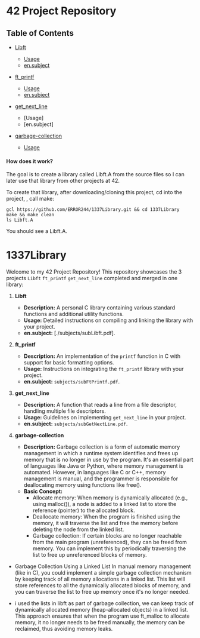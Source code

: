 # 42 Project Repository

## Table of Contents

- [Libft](#libft)
    - [Usage](#usage)
    - [en.subject](#en.subject)

- [ft_printf](#ft_printf)
    - [Usage](#usage)
    - [en.subject](#en.subject)

- [get_next_line](#get_next_line)
    - [Usage]
    - [en.subject]
- [garbage-collection](#garbage-collection)
    - [Usage](#usage)


#### How does it work?
The goal is to create a library called Libft.A from the source files so I can later use that library from other projects at 42.

To create that library, after downloading/cloning this project, cd into the project, , call make:

```
gcl https://github.com/ERROR244/1337Library.git && cd 1337Library
make && make clean
ls Libft.A
```

You should see a Libft.A.

# 1337Library

Welcome to my 42 Project Repository! This repository showcases the 3 projects `Libft` `ft_printf` `get_next_line` completed and merged in one library:

1. **Libft**
   - **Description:** A personal C library containing various standard functions and additional utility functions.
   - **Usage:** Detailed instructions on compiling and linking the library with your project.
   - **en.subject:** [./subjects/subLibft.pdf].

2. **ft_printf**
   - **Description:** An implementation of the `printf` function in C with support for basic formatting options.
   - **Usage:** Instructions on integrating the `ft_printf` library with your project.
   - **en.subject:** `subjects/subFtPrintf.pdf`.

3. **get_next_line**
   - **Description:** A function that reads a line from a file descriptor, handling multiple file descriptors.
   - **Usage:** Guidelines on implementing `get_next_line` in your project.
   - **en.subject:** `subjects/subGetNextLine.pdf`.
4. **garbage-collection**
    - **Description:** Garbage collection is a form of automatic memory management in which a runtime system identifies and frees up memory that is no longer in use by the program. It's an essential part of languages like Java or Python, where memory management is automated. However, in languages like C or C++, memory management is manual, and the programmer is responsible for deallocating memory using functions like free().
    - **Basic Concept:**
        - Allocate memory: When memory is dynamically allocated (e.g., using malloc()), a node is added to a linked list to store the reference (pointer) to the allocated block.
        - Deallocate memory: When the program is finished using the memory, it will traverse the list and free the memory before deleting the node from the linked list.
        - Garbage collection: If certain blocks are no longer reachable from the main program (unreferenced), they can be freed from memory. You can implement this by periodically traversing the list to free up unreferenced blocks of memory.

+ Garbage Collection Using a Linked List
        In manual memory management (like in C), you could implement a simple garbage collection mechanism by keeping track of all memory allocations in a linked list. This list will store references to all the dynamically allocated blocks of memory, and you can traverse the list to free up memory once it's no longer needed.

+ i used the lists in libft as part of garbage collection, we can keep track of dynamically allocated memory (heap-allocated objects) in a linked list. This approach ensures that when the program use ft_malloc to allocate memory, it no longer needs to be freed manually, the memory can be reclaimed, thus avoiding memory leaks.

